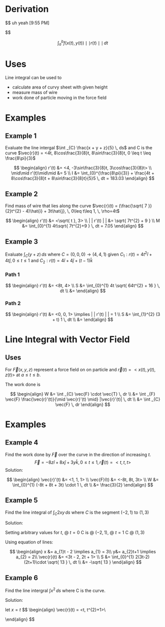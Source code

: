 # Derivation

$$
uh yeah
[9:55 PM]

$$

$$
\int_{a}^{b} f(x(t), y(t)) \mid\mid r(t)\mid\mid \, dt 
$$

# Uses

Line integral can be used to
- calculate area of curvy sheet with given height
- measure mass of wire
- work done of particle moving in the force field

# Examples

## Example 1

Evaluate the line intergal $\int _{C} \frac{x + y + z}{5} \, ds$ and C is the curve $\vec{r}(t) = <4t, 8\cos\frac{3}{8}t, 8\sin\frac{3}{8}t, 0 \leq t \leq \frac{8\pi}{3}$

$$
\begin{align}
r'(t) &= <4, -3\sin\frac{3}{8}t, 3\cos\frac{3}{8}t> \\
\mid\mid r'(t)\mid\mid &= 5 \\
I &= \int_{0}^{\frac{8\pi}{3}} + \frac{4t + 8\cos\frac{3}{8}t + 8\sin\frac{3}{8}t}{5}5 \, dt = 183.03  
\end{align}
$$

## Example 2

Find mass of wire that lies along the curve $\vec{r}(t) = (\frac{\sqrt{ 7 }}{2}t^{2} - 4)\hat{i} + 3t\hat{j}, \, 0\leq t\leq 1, \, \rho=4t$ 

$$
\begin{align}
r'(t) &= <\sqrt{ t }, 3> \\
| | r'(t) | | &= \sqrt{ 7t^{2} + 9 } \\
M &= \int_{0}^{1} 4t\sqrt{ 7t^{2}+9 } \, dt = 7.05 
\end{align}
$$

## Example 3

Evaluate $\int _{C} (y+z) \, ds$ where $C = (0, 0, 0) \to (4, 4, 1)$
given $C_{1}: r(t) = 4t^{2}\hat{i} + 4t\hat{j}, 0 \leq t \leq 1$ and $C_{2}: r(t) = 4\hat{i} + 4\hat{j} + (t-1) \hat{k}$

### Path 1

$$
\begin{align}
r'(t) &= <8t, 4> \\
S &= \int_{0}^{1} 4t \sqrt{ 64t^{2} + 16 } \, dt \\
&=  
\end{align}
$$

### Path 2

$$
\begin{align}
r'(t) &= <0, 0, 1> \implies | | r'(t) | | = 1 \\
S &= \int_{1}^{2} (3 + t) 1 \, dt \\
&=  
\end{align}
$$

# Line Integral with Vector Field

## Uses

For $\vec{F}(x, y, z)$ represent a force field on on particle and $\vec{r}(t) = <x(t), y(t), z(t)>$ at $a \leq t \leq b$.

The work done is 

$$
\begin{align}
W &= \int _{C} \vec{F} \cdot \vec{T} \, dr \\
&= \int _{F} \vec{F} \frac{\vec{r}'(t)}{\mid \vec{r}'(t) \mid} |\vec{r}'(t)| \, dt \\
&= \int _{C} \vec{F} \, dr  
\end{align}
$$

# Examples

## Example 4

Find the work done by $\vec{F}$ over the curve in the direction of increasing $t$.
$$
\vec{F} = -8z\hat{i} + 8x\hat{j} + 3y\hat{k}, \, 0 \leq t \leq 1, \, \vec{r}(t) = <t, t, t>
$$
Solution:

$$
\begin{align}
\vec{r}'(t) &= <1, 1, 1> \\
\vec{F}(t) &= <-8t, 8t, 3t> \\
W &= \int_{0}^{1} (-8t + 8t + 3t) \cdot 1 \, dt \\
&= \frac{3}{2}
\end{align}
$$

## Example 5

Find the line integral of $\int _{C} 2xy \, ds$ where $C$ is the segment $(-2, 1)$ to $(1, 3)$

Solution:

Setting arbitrary values for $t$, @ $t=0$ C is @ $(-2, 1)$, @ $t=1$ C @ $(1, 3)$

Using equation of lines:

$$
\begin{align}
x &= a_{1}t - 2 \implies a_{1} = 3\\
y&= a_{2}t+1 \implies a_{2} = 2\\
\vec{r}(t) &= <3t - 2, 2t + 1> \\
S &= \int_{0}^{1} 2(3t-2)(2t+1)\cdot \sqrt{ 13 } \, dt \\
&= -\sqrt{ 13 }
\end{align}
$$

## Example 6

Find the line intergral $\int x^{2} \, ds$ where C is the curve.

$$
$$

Solution:

let $x = t$
$$
\begin{align}
\vec{r}(t) = <t, t^{2}+1>\\

\end{align}
$$